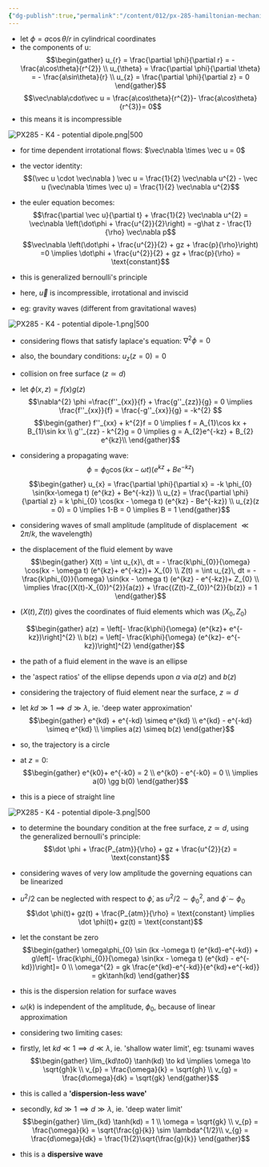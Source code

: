 ```yaml
---
{"dg-publish":true,"permalink":"/content/012/px-285-hamiltonian-mechanics-and-fluid-dynamics/term-2-fluid-dynamics/l-potential-flows/px-285-l2-potential-dipole/","noteIcon":"1","created":"2025-02-20T14:09:20.894+00:00","updated":"2025-02-22T14:11:59.676+00:00"}
---
```


- let $\phi = a\cos\theta/r$ in cylindrical coordinates
- the components of u:
$$\begin{gather}
u_{r} = \frac{\partial \phi}{\partial r} = - \frac{a\cos\theta}{r^{2}} \\
u_{\theta} = \frac{\partial \phi}{\partial \theta} = - \frac{a\sin\theta}{r} \\
u_{z} = \frac{\partial \phi}{\partial z} = 0
\end{gather}$$
$$\vec\nabla\cdot\vec u = \frac{a\cos\theta}{r^{2}}- \frac{a\cos\theta}{r^{3}}= 0$$
- this means it is incompressible

![PX285 - K4 - potential dipole.png|500](/img/user/pics/PX285%20-%20K4%20-%20potential%20dipole.png)

- for time dependent irrotational flows: $\vec\nabla \times \vec u = 0$
- the vector identity:
$$(\vec u \cdot \vec\nabla ) \vec u = \frac{1}{2} \vec\nabla u^{2} - \vec u (\vec\nabla \times \vec u) = \frac{1}{2} \vec\nabla u^{2}$$
- the euler equation becomes:
$$\frac{\partial \vec u}{\partial t} + \frac{1}{2} \vec\nabla u^{2} = \vec\nabla \left(\dot\phi + \frac{u^{2}}{2}\right) = -g\hat z - \frac{1}{\rho} \vec\nabla p$$
$$\vec\nabla \left(\dot\phi + \frac{u^{2}}{2} + gz + \frac{p}{\rho}\right) =0 \implies \dot\phi + \frac{u^{2}}{2} + gz + \frac{p}{\rho} = \text{constant}$$

- this is generalized bernoulli's principle
- here, $\vec u$ is incompressible, irrotational and inviscid

 - eg: gravity waves (different from gravitational waves)

 ![PX285 - K4 - potential dipole-1.png|500](/img/user/pics/PX285%20-%20K4%20-%20potential%20dipole-1.png)

  - considering flows that satisfy laplace's equation: $\nabla^{2}\phi = 0$
  - also, the boundary conditions: $u_{z}(z=0)=0$
  - collision on free surface ($z \simeq d$)
  - let $\phi(x,z) = f(x)g(z)$
  $$\nabla^{2} \phi =\frac{f''_{xx}}{f} + \frac{g''_{zz}}{g} = 0 \implies \frac{f''_{xx}}{f} = \frac{-g''_{xx}}{g} = -k^{2} $$
  $$\begin{gather}
  f''_{xx} + k^{2}f  = 0 \implies  f = A_{1}\cos kx + B_{1}\sin kx \\
  g''_{zz} - k^{2}g  = 0 \implies  g = A_{2}e^{-kz} + B_{2} e^{kz}\\
\end{gather}$$

- considering a propagating wave:
$$\phi = \phi_{0} \cos(kx - \omega t)(e^{kz} + Be^{-kz})$$
$$\begin{gather}
u_{x} = \frac{\partial \phi}{\partial x} = -k \phi_{0} \sin(kx-\omega t) (e^{kz} + Be^{-kz}) \\
u_{z} = \frac{\partial \phi}{\partial z} = k \phi_{0} \cos(kx - \omega t) (e^{kz} - Be^{-kz}) \\
u_{z}(z = 0) = 0 \implies 1-B = 0 \implies B = 1
\end{gather}$$
- considering waves of small amplitude (amplitude of displacement $\ll 2\pi/k$, the wavelength)
- the displacement of the fluid element by wave
$$\begin{gather}
X(t) = \int u_{x}\, dt = - \frac{k\phi_{0}}{\omega} \cos(kx - \omega t) (e^{kz}+ e^{-kz})+ X_{0} \\ 
Z(t) = \int u_{z}\, dt = - \frac{k\phi_{0}}{\omega} \sin(kx - \omega t) (e^{kz} - e^{-kz})+ Z_{0} \\
\implies \frac{(X(t)-X_{0})^{2}}{a(z)} + \frac{(Z(t)-Z_{0})^{2}}{b(z)} = 1
\end{gather}$$
- $(X(t), Z(t))$ gives the coordinates of fluid elements which was $(X_{0}, Z_{0})$

$$\begin{gather}
a(z) =  \left[- \frac{k\phi}{\omega} (e^{kz}+ e^{-kz})\right]^{2} \\
b(z) =  \left[- \frac{k\phi}{\omega} (e^{kz}-  e^{-kz})\right]^{2} 
\end{gather}$$
- the path of a fluid element in the wave is an ellipse
- the 'aspect ratios' of the ellipse depends upon $a$ via $a(z)$ and $b(z)$

- considering the trajectory of fluid element near the surface, $z \simeq d$
- let $kd \gg 1 \implies d \gg \lambda$, ie. 'deep water approximation'
$$\begin{gather}
e^{kd} + e^{-kd} \simeq e^{kd} \\
e^{kd} -  e^{-kd} \simeq e^{kd} \\
\implies a(z) \simeq b(z)
\end{gather}$$
- so, the trajectory is a circle

- at $z = 0:$
$$\begin{gather}
e^{k0}+ e^{-k0} = 2 \\
e^{k0} - e^{-k0} = 0 \\
\implies a(0) \gg b(0)
\end{gather}$$
- this is a piece of straight line

![PX285 - K4 - potential dipole-3.png|500](/img/user/pics/PX285%20-%20K4%20-%20potential%20dipole-3.png)

- to determine the boundary condition at the free surface, $z \simeq d$, using the generalized bernoulli's principle:
$$\dot \phi + \frac{P_{atm}}{\rho} + gz + \frac{u^{2}}{z} = \text{constant}$$
- considering waves of very low amplitude the governing equations can be linearized
- $u^{2}/2$ can be neglected with respect to $\dot \phi$, as $u^{2}/2 \sim \phi_{0}^{2}$, and $\dot \phi \sim \phi_{0}$
$$\dot \phi(t)+ gz(t)  + \frac{P_{atm}}{\rho}  = \text{constant} \implies \dot \phi(t)+ gz(t) = \text{constant}$$
- let the constant be zero
$$\begin{gather}
\omega\phi_{0} \sin (kx -\omega t) (e^{kd}-e^{-kd}) + g\left[- \frac{k\phi_{0}}{\omega} \sin(kx - \omega t) (e^{kd} - e^{-kd})\right]= 0 \\
\omega^{2} = gk  \frac{e^{kd}-e^{-kd}}{e^{kd}+e^{-kd}} = gk\tanh(kd)
\end{gather}$$
- this is the dispersion relation for surface waves
- $\omega(k)$ is independent of the amplitude, $\phi_0$, because of linear approximation

- considering two limiting cases:
- firstly, let $kd \ll 1 \implies d\ll \lambda$, ie. 'shallow water limit', eg: tsunami waves
$$\begin{gather}
\lim_{kd\to0} \tanh(kd) \to kd \implies \omega \to \sqrt{gh}k \\
v_{p} = \frac{\omega}{k} = \sqrt{gh} \\
v_{g} = \frac{d\omega}{dk} = \sqrt{gk}
\end{gather}$$
- this is called a **'dispersion-less wave'**

- secondly, $kd\gg 1 \implies d \gg \lambda$, ie. 'deep water limit'
$$\begin{gather}
\lim_{kd} \tanh(kd) = 1 \\
\omega = \sqrt{gk} \\
v_{p} = \frac{\omega}{k} = \sqrt{\frac{g}{k}} \sim \lambda^{1/2}\\
v_{g} = \frac{d\omega}{dk} = \frac{1}{2}\sqrt{\frac{g}{k}}
\end{gather}$$
- this is a **dispersive wave** 
 